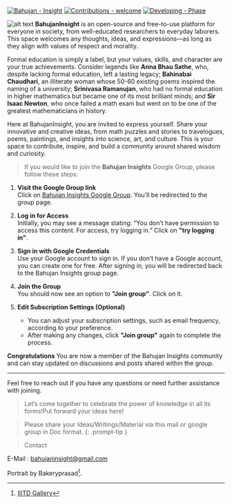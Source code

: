 
[![Bahujan - Insight](https://img.shields.io/badge/Bahujan-Insight-blue)](https://bahujaninsight.github.io/)
[![Contributions - welcome](https://img.shields.io/badge/contributions-welcome-blue)](/CONTRIBUTING.md "Go to contributions doc")
[![Developing - Phase](https://img.shields.io/badge/Developing-Phase-red)](https://bahujaninsight.github.io/)



![alt text](/_posts/sid.jpg)
**BahujanInsight** is an open-source and free-to-use platform for everyone in society, from well-educated researchers to everyday laborers. This space welcomes any thoughts, ideas, and expressions—as long as they align with values of respect and morality. 

Formal education is simply a label, but your values, skills, and character are your true achievements. Consider legends like **Anna Bhau Sathe**, who, despite lacking formal education, left a lasting legacy; **Bahinabai Chaudhari**, an illiterate woman whose 50-60 existing poems inspired the naming of a university; **Srinivasa Ramanujan**, who had no formal education in higher mathematics but became one of its most brilliant minds; and **Sir Isaac Newton**, who once failed a math exam but went on to be one of the greatest mathematicians in history. 

Here at BahujanInsight, you are invited to express yourself. Share your innovative and creative ideas, from math puzzles and stories to travelogues, poems, paintings, and insights into science, art, and culture. This is your space to contribute, inspire, and build a community around shared wisdom and curiosity.


>If you would like to join the **Bahujan Insights** Google Group, please follow these steps:

1. **Visit the Google Group link**  
   Click on [Bahujan Insights Google Group](https://groups.google.com/g/bahujaninsights). You’ll be redirected to the group page.

2. **Log in for Access**  
  Initially, you may see a message stating: “You don’t have permission to access this content. For access, try logging in.” Click on **"try logging in"**.

3. **Sign in with Google Credentials**  
    Use your Google account to sign in. If you don’t have a Google account, you can create one for free.
 After signing in, you will be redirected back to the Bahujan Insights group page.

4. **Join the Group**  
  You should now see an option to **"Join group"**. Click on it.

5. **Edit Subscription Settings (Optional)**  
   - You can adjust your subscription settings, such as email frequency, according to your preference.
   - After making any changes, click **"Join group"** again to complete the process.

**Congratulations** You are now a member of the Bahujan Insights community and can stay updated on discussions and posts shared within the group.

--- 

Feel free to reach out if you have any questions or need further assistance with joining.

>Let’s come together to celebrate the power of knowledge in all its forms!Put forward your ideas here!

<!-- markdownlint-capture -->
<!-- markdownlint-disable -->

 > Please share your Ideas/Writings/Material via this mail or google group in Doc format.
{: .prompt-tip }

<!-- markdownlint-restore -->

> Contact 

E-Mail : bahujaninsight@gmail.com

Portrait by Bakeryprasad[^footnote].

[^footnote]: [IIITD Gallery](https://iiitd.ac.in/gallery/ddc22.html)
